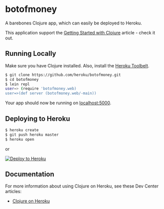 
# botofmoney

A barebones Clojure app, which can easily be deployed to Heroku.  

This application support the [Getting Started with Clojure](https://devcenter.heroku.com/articles/getting-started-with-clojure) article - check it out.

## Running Locally

Make sure you have Clojure installed.  Also, install the [Heroku Toolbelt](https://toolbelt.heroku.com/).

```sh
$ git clone https://github.com/heroku/botofmoney.git
$ cd botofmoney
$ lein repl
user=> (require 'botofmoney.web)
user=>(def server (botofmoney.web/-main))
```

Your app should now be running on [localhost:5000](http://localhost:5000/).

## Deploying to Heroku

```sh
$ heroku create
$ git push heroku master
$ heroku open
```

or

[![Deploy to Heroku](https://www.herokucdn.com/deploy/button.png)](https://heroku.com/deploy)

## Documentation

For more information about using Clojure on Heroku, see these Dev Center articles:

- [Clojure on Heroku](https://devcenter.heroku.com/categories/clojure)

